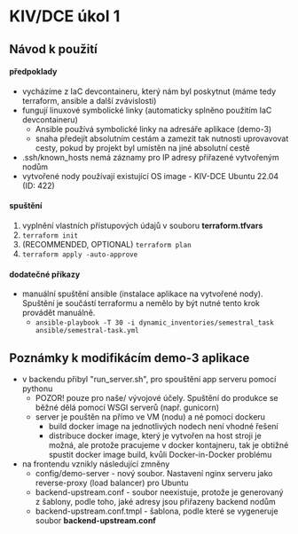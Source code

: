 # KIV/DCE úkol 1
## Návod k použití
#### předpoklady
* vycházíme z IaC devcontaineru, který nám byl poskytnut (máme tedy terraform, ansible a další zvávislosti)
* fungují linuxové symbolické linky (automaticky splněno použitím IaC devcontaineru)
    * Ansible používá symbolické linky na adresáře aplikace (demo-3)
    * snaha předejít absolutním cestám a zamezit tak nutnosti uprovavovat cesty, pokud by projekt byl umístěn na jiné absolutní cestě
* .ssh/known_hosts nemá záznamy pro IP adresy přiřazené vytvořeným nodům
* vytvořené nody používají existující OS image - KIV-DCE Ubuntu 22.04 (ID: 422)

#### spuštění
1. vyplnění vlastních přístupových údajů v souboru **terraform.tfvars**
1. ```terraform init```
1. (RECOMMENDED, OPTIONAL) ```terraform plan```
1. ```terraform apply -auto-approve```

#### dodatečné příkazy
* manuální spuštění ansible (instalace aplikace na vytvořené nody). Spuštění je součástí terraformu a nemělo by být nutné tento krok provádět manuálně.
    * ```ansible-playbook -T 30 -i dynamic_inventories/semestral_task ansible/semestral-task.yml```

## Poznámky k modifikácím demo-3 aplikace
* v backendu přibyl "run_server.sh", pro spouštění app serveru pomocí pythonu
    * POZOR! pouze pro naše/ vývojové účely. Spuštění do produkce se běžné dělá pomocí WSGI serverů (např. gunicorn)
    * server je pouštěn na přímo ve VM (nodu) a né pomocí dockeru
        * build docker image na jednotlivých nodech není vhodné řešení
        * distribuce docker image, který je vytvořen na host stroji je možná, ale protože pracujeme v docker kontajneru, tak je obtižné spustit docker image build, kvůli Docker-in-Docker problému
* na frontendu vznikly následující zmněny
    * config/demo-server - nový soubor. Nastavení nginx serveru jako reverse-proxy (load balancer) pro Ubuntu
    * backend-upstream.conf - soubor neexistuje, protože je generovaný z šablony, podle toho, jaké adresy jsou přiřazeny backend nodům
    * backend-upstream.conf.tmpl - šablona, podle které se vygeneruje soubor **backend-upstream.conf**
